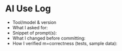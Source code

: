 # AI Use Log 
- Tool/model & version
- What I asked for:
- Snippet of prompt(s):
- What I changed before committing:
- How I verified m=correctness (tests, sample data): 
